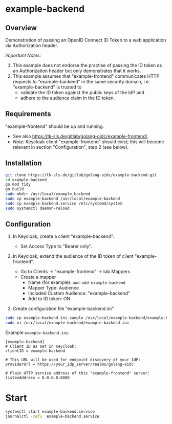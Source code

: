 # example-backend

## Overview

Demonstration of passing an OpenID Connect ID Token to a web application via Authorization header.

*Important Notes:*

1. This example does not endorse the practise of passing the ID token as an Authorization header but only demonstrates that it works.
2. This example assumes that "example-frontend" communicates HTTP requests to "example-backend" in the same security domain, i.e. "example-backend" is trusted to
   - validate the ID token against the public keys of the IdP and
   - adhere to the audience claim in the ID token.

## Requirements

"example-frontend" should be up and running.
* See also <https://tk-sls.de/gitlab/golang-oidc/example-frontend/>.
* *Note:* Keycloak client "example-frontend" should exist; this will become relevant in section "Configuration", step 2 (see below).

## Installation

```bash
git clone https://tk-sls.de/gitlab/golang-oidc/example-backend.git
cd example-backend
go mod tidy
go build
sudo mkdir /usr/local/example-backend
sudo cp example-backend /usr/local/example-backend
sudo cp example-backend.service /etc/systemd/system
sudo systemctl daemon-reload
```

## Configuration

1. In Keycloak, create a client "example-backend".
   * Set Access Type to "Bearer only".

2. In Keycloak, extend the audience of the ID token of client "example-frontend".
   * Go to Clients -> "example-frontend" -> tab Mappers
   * Create a mapper
     - Name (for example): `aud-add-example-backend`
     - Mapper Type: Audience
     - Included Custom Audience: "example-backend"
     - Add to ID token: ON

3. Create configuration file "example-backend.ini"

```bash
sudo cp example-backend.ini.sample /usr/local/example-backend/example-backend.ini
sudo vi /usr/local/example-backend/example-backend.ini
```

Example `example-backend.ini`:

```
[example-backend]
# Client ID as set in Keycloak:
clientID = example-backend

# This URL will be used for endpoint discovery of your IdP:
providerUrl = https://your_idp_server/realms/golang-oidc

# Plain HTTP service address of this "example-frontend" server:
listenAddress = 0.0.0.0:8080
```

# Start

```bash
systemctl start example-backend.service
journalctl -xefu  example-backend.service
```

